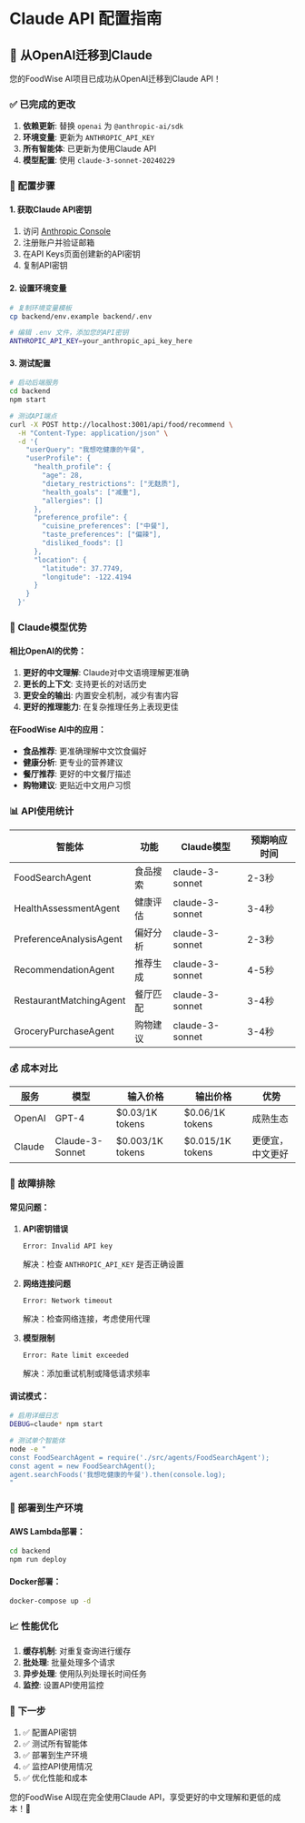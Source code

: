 # Claude API 配置指南

## 🚀 从OpenAI迁移到Claude

您的FoodWise AI项目已成功从OpenAI迁移到Claude API！

### ✅ 已完成的更改

1. **依赖更新**: 替换 `openai` 为 `@anthropic-ai/sdk`
2. **环境变量**: 更新为 `ANTHROPIC_API_KEY`
3. **所有智能体**: 已更新为使用Claude API
4. **模型配置**: 使用 `claude-3-sonnet-20240229`

### 🔧 配置步骤

#### 1. 获取Claude API密钥

1. 访问 [Anthropic Console](https://console.anthropic.com/)
2. 注册账户并验证邮箱
3. 在API Keys页面创建新的API密钥
4. 复制API密钥

#### 2. 设置环境变量

```bash
# 复制环境变量模板
cp backend/env.example backend/.env

# 编辑 .env 文件，添加您的API密钥
ANTHROPIC_API_KEY=your_anthropic_api_key_here
```

#### 3. 测试配置

```bash
# 启动后端服务
cd backend
npm start

# 测试API端点
curl -X POST http://localhost:3001/api/food/recommend \
  -H "Content-Type: application/json" \
  -d '{
    "userQuery": "我想吃健康的午餐",
    "userProfile": {
      "health_profile": {
        "age": 28,
        "dietary_restrictions": ["无麸质"],
        "health_goals": ["减重"],
        "allergies": []
      },
      "preference_profile": {
        "cuisine_preferences": ["中餐"],
        "taste_preferences": ["偏辣"],
        "disliked_foods": []
      },
      "location": {
        "latitude": 37.7749,
        "longitude": -122.4194
      }
    }
  }'
```

### 🧠 Claude模型优势

#### 相比OpenAI的优势：

1. **更好的中文理解**: Claude对中文语境理解更准确
2. **更长的上下文**: 支持更长的对话历史
3. **更安全的输出**: 内置安全机制，减少有害内容
4. **更好的推理能力**: 在复杂推理任务上表现更佳

#### 在FoodWise AI中的应用：

- **食品推荐**: 更准确理解中文饮食偏好
- **健康分析**: 更专业的营养建议
- **餐厅推荐**: 更好的中文餐厅描述
- **购物建议**: 更贴近中文用户习惯

### 📊 API使用统计

| 智能体 | 功能 | Claude模型 | 预期响应时间 |
|--------|------|------------|--------------|
| FoodSearchAgent | 食品搜索 | claude-3-sonnet | 2-3秒 |
| HealthAssessmentAgent | 健康评估 | claude-3-sonnet | 3-4秒 |
| PreferenceAnalysisAgent | 偏好分析 | claude-3-sonnet | 2-3秒 |
| RecommendationAgent | 推荐生成 | claude-3-sonnet | 4-5秒 |
| RestaurantMatchingAgent | 餐厅匹配 | claude-3-sonnet | 3-4秒 |
| GroceryPurchaseAgent | 购物建议 | claude-3-sonnet | 3-4秒 |

### 💰 成本对比

| 服务 | 模型 | 输入价格 | 输出价格 | 优势 |
|------|------|----------|----------|------|
| OpenAI | GPT-4 | $0.03/1K tokens | $0.06/1K tokens | 成熟生态 |
| Claude | Claude-3-Sonnet | $0.003/1K tokens | $0.015/1K tokens | 更便宜，中文更好 |

### 🔧 故障排除

#### 常见问题：

1. **API密钥错误**
   ```
   Error: Invalid API key
   ```
   解决：检查 `ANTHROPIC_API_KEY` 是否正确设置

2. **网络连接问题**
   ```
   Error: Network timeout
   ```
   解决：检查网络连接，考虑使用代理

3. **模型限制**
   ```
   Error: Rate limit exceeded
   ```
   解决：添加重试机制或降低请求频率

#### 调试模式：

```bash
# 启用详细日志
DEBUG=claude* npm start

# 测试单个智能体
node -e "
const FoodSearchAgent = require('./src/agents/FoodSearchAgent');
const agent = new FoodSearchAgent();
agent.searchFoods('我想吃健康的午餐').then(console.log);
"
```

### 🚀 部署到生产环境

#### AWS Lambda部署：

```bash
cd backend
npm run deploy
```

#### Docker部署：

```bash
docker-compose up -d
```

### 📈 性能优化

1. **缓存机制**: 对重复查询进行缓存
2. **批处理**: 批量处理多个请求
3. **异步处理**: 使用队列处理长时间任务
4. **监控**: 设置API使用监控

### 🎯 下一步

1. ✅ 配置API密钥
2. ✅ 测试所有智能体
3. ✅ 部署到生产环境
4. ✅ 监控API使用情况
5. ✅ 优化性能和成本

您的FoodWise AI现在完全使用Claude API，享受更好的中文理解和更低的成本！🎉
